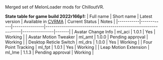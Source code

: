 Merged set of MelonLoader mods for ChilloutVR.

**State table for game build 2022r166p1:**
| Full name | Short name | Latest version | Available in [CVRMA](https://github.com/knah/CVRMelonAssistant) | Current Status | Notes |
|-----------|------------|----------------|-----------------------------------------------------------------|----------------|-------|
| Avatar Change Info | ml_aci | 1.0.1 | Yes | Working |
| Avatar Motion Tweaker | ml_amt | 1.0.0 | Pending approval | Working |
| Desktop Reticle Switch | ml_drs | 1.0.0 | Yes | Working |
| Four Point Tracking | ml_fpt | 1.0.1 | Yes | Working |
| Leap Motion Extension | ml_lme | 1.1.3 | Pending approval | Working |
